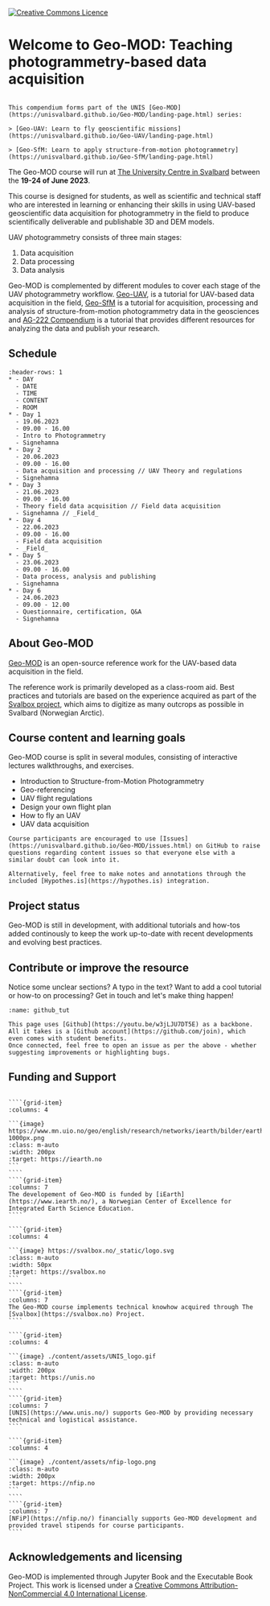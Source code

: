 <a rel="license" href="http://creativecommons.org/licenses/by-nc/4.0/"><img alt="Creative Commons Licence" style="border-width:0" src="https://i.creativecommons.org/l/by-nc/4.0/88x31.png" /></a>

# Welcome to Geo-MOD: Teaching photogrammetry-based data acquisition

````{margin} Part of the Geo-MOD series
 
This compendium forms part of the UNIS [Geo-MOD](https://unisvalbard.github.io/Geo-MOD/landing-page.html) series:

> [Geo-UAV: Learn to fly geoscientific missions](https://unisvalbard.github.io/Geo-UAV/landing-page.html)

> [Geo-SfM: Learn to apply structure-from-motion photogrammetry](https://unisvalbard.github.io/Geo-SfM/landing-page.html)

````

The Geo-MOD course will run at [The University Centre in Svalbard](https://www.unis.no/) between the **19-24 of June 2023**.

This course is designed for students, as well as scientific and technical staff who are interested in learning or enhancing their skills in using UAV-based geoscientific data acquisition for photogrammetry in the field to produce scientifically deliverable and publishable 3D and DEM models.

UAV photogrammetry consists of three main stages:
1. Data acquisition
2. Data processing
3. Data analysis

Geo-MOD is complemented by different modules to cover each stage of the UAV photogrammetry workflow. [Geo-UAV](https://unisvalbard.github.io/Geo-UAV/landing-page.html), is a tutorial for UAV-based data acquisition in the field, [Geo-SfM](https://unisvalbard.github.io/Geo-SfM/landing-page.html) is a tutorial for acquisition, processing and analysis of structure-from-motion photogrammetry data in the geosciences and [AG-222 Compendium](https://unisvalbard.github.io/AG222/landing-page.html) is a tutorial that provides different resources for analyzing the data and publish your research.

## Schedule

```{list-table}
:header-rows: 1
* - DAY
  - DATE
  - TIME
  - CONTENT
  - ROOM
* - Day 1
  - 19.06.2023
  - 09.00 - 16.00
  - Intro to Photogrammetry
  - Signehamna
* - Day 2
  - 20.06.2023
  - 09.00 - 16.00
  - Data acquisition and processing // UAV Theory and regulations
  - Signehamna
* - Day 3
  - 21.06.2023
  - 09.00 - 16.00
  - Theory field data acquisition // Field data acquisition
  - Signehamna // _Field_
* - Day 4
  - 22.06.2023
  - 09.00 - 16.00
  - Field data acquisition
  - _Field_
* - Day 5
  - 23.06.2023
  - 09.00 - 16.00
  - Data process, analysis and publishing
  - Signehamna
* - Day 6
  - 24.06.2023
  - 09.00 - 12.00
  - Questionnaire, certification, Q&A
  - Signehamna
```

## About Geo-MOD
[Geo-MOD](https://unisvalbard.github.io/Geo-MOD/landing-page.html) is an open-source reference work for the UAV-based data acquisition in the field.

The reference work is primarily developed as a class-room aid. Best practices and tutorials are based on the experience acquired as part of the [Svalbox project](https://svalbox.no), which aims to digitize as many outcrops as possible in Svalbard (Norwegian Arctic).

## Course content and learning goals
Geo-MOD course is split in several modules, consisting of interactive lectures walkthroughs, and exercises.
- Introduction to Structure-from-Motion Photogrammetry
- Geo-referencing
- UAV flight regulations
- Design your own flight plan
- How to fly an UAV
- UAV data acquisition

```{admonition} Q&A
Course participants are encouraged to use [Issues](https://unisvalbard.github.io/Geo-MOD/issues.html) on GitHub to raise questions regarding content issues so that everyone else with a similar doubt can look into it.

Alternatively, feel free to make notes and annotations through the included [Hypothes.is](https://hypothes.is) integration.
```

## Project status
Geo-MOD is still in development, with additional tutorials and how-tos added continously to keep the work up-to-date with recent developments and evolving best practices.

## Contribute or improve the resource
Notice some unclear sections? A typo in the text? Want to add a cool tutorial or how-to on processing? Get in touch and let's make thing happen!

```{figure} assets/github_tut.gif
:name: github_tut

This page uses [Github](https://youtu.be/w3jLJU7DT5E) as a backbone.
All it takes is a [Github account](https://github.com/join), which even comes with student benefits.
Once connected, feel free to open an issue as per the above - whether suggesting improvements or highlighting bugs.
```

## Funding and Support

`````{grid} 2 2 2 2

````{grid-item}
:columns: 4

```{image} https://www.mn.uio.no/geo/english/research/networks/iearth/bilder/earthlogo-1000px.png
:class: m-auto
:width: 200px
:target: https://iearth.no
```
````
````{grid-item}
:columns: 7
The developement of Geo-MOD is funded by [iEarth](https://www.iearth.no/), a Norwegian Center of Excellence for Integrated Earth Science Education.
````

````{grid-item}
:columns: 4

```{image} https://svalbox.no/_static/logo.svg
:class: m-auto
:width: 50px
:target: https://svalbox.no
```
````
````{grid-item}
:columns: 7
The Geo-MOD course implements technical knowhow acquired through The [Svalbox](https://svalbox.no) Project.
````

````{grid-item}
:columns: 4

```{image} ./content/assets/UNIS_logo.gif
:class: m-auto
:width: 200px
:target: https://unis.no
```
````
````{grid-item}
:columns: 7
[UNIS](https://www.unis.no/) supports Geo-MOD by providing necessary technical and logistical assistance.
````

````{grid-item}
:columns: 4

```{image} ./content/assets/nfip-logo.png
:class: m-auto
:width: 200px
:target: https://nfip.no
```
````
````{grid-item}
:columns: 7
[NFiP](https://nfip.no/) financially supports Geo-MOD development and provided travel stipends for course participants.
````

`````


## Acknowledgements and licensing
Geo-MOD is implemented through Jupyter Book and the Executable Book Project.
This work is licensed under a <a rel="license" href="http://creativecommons.org/licenses/by-nc/4.0/">Creative Commons Attribution-NonCommercial 4.0 International License</a>.

